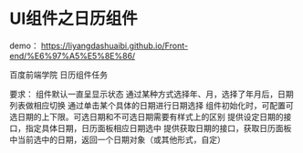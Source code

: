 # UI组件之日历组件

demo：  https://liyangdashuaibi.github.io/Front-end/%E6%97%A5%E5%8E%86/

百度前端学院 日历组件任务

要求：
组件默认一直呈显示状态
通过某种方式选择年、月，选择了年月后，日期列表做相应切换
通过单击某个具体的日期进行日期选择
组件初始化时，可配置可选日期的上下限。可选日期和不可选日期需要有样式上的区别
提供设定日期的接口，指定具体日期，日历面板相应日期选中
提供获取日期的接口，获取日历面板中当前选中的日期，返回一个日期对象（或其他形式，自定）
